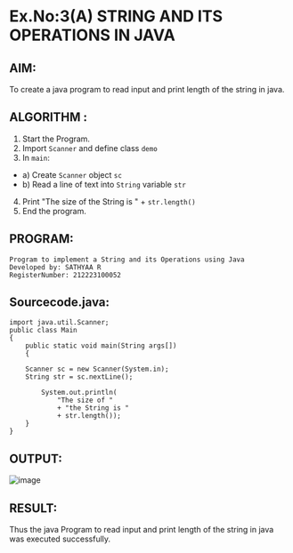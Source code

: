 # Ex.No:3(A)  STRING AND ITS OPERATIONS IN JAVA
## AIM:
To create a java program to read input and print length of the string in java.

## ALGORITHM :
1.  Start the Program.
2.	Import `Scanner` and define class `demo`
3.	In `main`:
-	a) Create `Scanner` object `sc`
-	b) Read a line of text into `String` variable `str`
4.	Print "The size of the String is " + `str.length()`
5.	End the program.


## PROGRAM:
```
Program to implement a String and its Operations using Java
Developed by: SATHYAA R
RegisterNumber: 212223100052
```

## Sourcecode.java:

```
import java.util.Scanner;
public class Main
{
	public static void main(String args[])
	{
    	
   	Scanner sc = new Scanner(System.in);  
   	String str = sc.nextLine();

    	System.out.println(
        	"The size of "
        	+ "the String is "
        	+ str.length());
	}
}
```


## OUTPUT:

![image](https://github.com/user-attachments/assets/afc39a0b-5e05-4063-b909-acca0fca15a3)


## RESULT:
Thus the java Program to read input and print length of the string in java was executed successfully.

